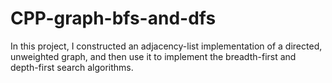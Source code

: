 # CPP-graph-bfs-and-dfs
In this project, I constructed an adjacency-list implementation of a directed, unweighted graph, and then use it to implement the breadth-first and depth-first search algorithms.
